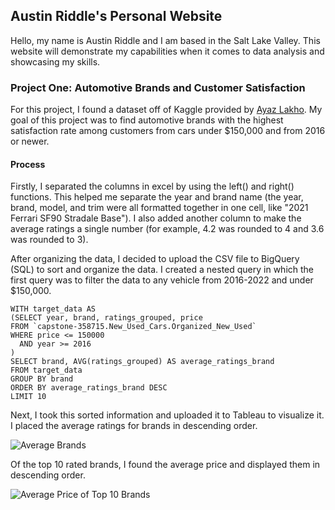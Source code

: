 ## Austin Riddle's Personal Website

Hello, my name is Austin Riddle and I am based in the Salt Lake Valley. This website will demonstrate my capabilities when it comes to data analysis and showcasing my skills. 

### Project One: Automotive Brands and Customer Satisfaction

For this project, I found a dataset off of Kaggle provided by [Ayaz Lakho](https://www.kaggle.com/datasets/ayazlakho/carsdataset). 
My goal of this project was to find automotive brands with the highest satisfaction rate among customers from cars under $150,000 and from 2016 or newer. 

#### Process
Firstly, I separated the columns in excel by using the left() and right() functions. This helped me separate the year and brand name (the year, brand, model, and trim were all formatted together in one cell, like "2021 Ferrari SF90 Stradale Base"). I also added another column to make the average ratings a single number (for example, 4.2 was rounded to 4 and 3.6 was rounded to 3). 

After organizing the data, I decided to upload the CSV file to BigQuery (SQL) to sort and organize the data. I created a nested query in which the first query was to filter the data to any vehicle from 2016-2022 and under $150,000.
``` 
WITH target_data AS 
(SELECT year, brand, ratings_grouped, price
FROM `capstone-358715.New_Used_Cars.Organized_New_Used`
WHERE price <= 150000
  AND year >= 2016
)
SELECT brand, AVG(ratings_grouped) AS average_ratings_brand
FROM target_data
GROUP BY brand
ORDER BY average_ratings_brand DESC
LIMIT 10
```
Next, I took this sorted information and uploaded it to Tableau to visualize it. 
I placed the average ratings for brands in descending order.

![Average Brands](https://user-images.githubusercontent.com/111258181/185814727-a927bf25-a30d-4650-b11c-1bf70e5a2b4f.png)

Of the top 10 rated brands, I found the average price and displayed them in descending order.

![Average Price of Top 10 Brands](https://user-images.githubusercontent.com/111258181/185814755-cc475f11-d6eb-401b-b9d3-0776c265bb0c.png)
